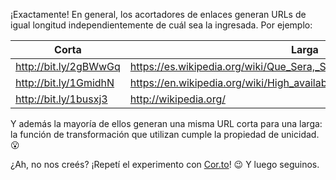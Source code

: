 ¡Exactamente! En general, los acortadores de enlaces generan URLs de igual longitud independientemente de cuál sea la ingresada. Por ejemplo: 

| Corta   | Larga   |
|---------|---------|
| http://bit.ly/2gBWwGq | https://es.wikipedia.org/wiki/Que_Sera,_Sera_(Whatever_Will_Be,_Will_Be) |
| http://bit.ly/1GmidhN | https://en.wikipedia.org/wiki/High_availability |
| http://bit.ly/1busxj3 | http://wikipedia.org/ |

Y además la mayoría de ellos generan una misma URL corta para una larga: la función de transformación que utilizan cumple la propiedad de unicidad. :open_mouth:

¿Ah, no nos creés? ¡Repetí el experimento con [Cor.to](http://cor.to)! :wink:  Y luego seguinos. 